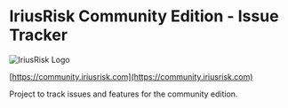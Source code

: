 # IriusRisk Community Edition - Issue Tracker

![IriusRisk Logo](https://iriusrisk.continuumsecurity.net/images/logo-irius.png)

[https://community.iriusrisk.com](https://community.iriusrisk.com)

Project to track issues and features for the community edition.  
